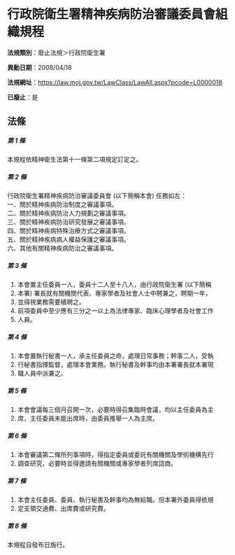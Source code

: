 # 行政院衛生署精神疾病防治審議委員會組織規程

**法規類別**：廢止法規＞行政院衛生署

**異動日期**：2008/04/18  

**法規網址**：https://law.moj.gov.tw/LawClass/LawAll.aspx?pcode=L0000018

**已廢止**：是



## 法條
##### 第 1 條
本規程依精神衛生法第十一條第二項規定訂定之。

##### 第 2 條
行政院衛生署精神疾病防治審議委員會 (以下簡稱本會) 任務如左：  
一、關於精神疾病防治制度之審議事項。  
二、關於精神疾病防治人力規劃之審議事項。  
三、關於精神疾病防治研究發展之審議事項。  
四、關於精神疾病特殊治療方式之審議事項。  
五、關於精神疾病病人權益保護之審議事項。  
六、其他有關精神疾病防治之審議事項。

##### 第 3 條
1. 本會置主任委員一人，委員十二人至十八人，由行政院衛生署 (以下簡稱
1. 本署) 署長就有關機關代表、專家學者及社會人士中聘兼之，聘期一年，
1. 並得視業務需要續聘之。
1. 前項委員中至少應有三分之一以上為法律專家、臨床心理學者及社會工作
1. 人員。

##### 第 4 條
1. 本會置執行秘書一人，承主任委員之命，處理日常事務；幹事二人，受執
1. 行秘書指揮監督，處理本會業務。執行秘書及幹事均由本署署長就本署現
1. 職人員中派兼之。

##### 第 5 條
1. 本會會議每三個月召開一次，必要時得召集臨時會議，均以主任委員為主
1. 席，主任委員未能出席時，由委員推舉一人為主席。

##### 第 6 條
1. 本會審議第二條所列事項時，得指定委員或委託有關機關及學術機構先行
1. 調查研究，必要時並得邀請有關機關或專家學者列席諮商。

##### 第 7 條
1. 本會主任委員、委員、執行秘書及幹事均為無給職。但本署外委員得依規
1. 定支領交通費、出席費或研究費。

##### 第 8 條
本規程自發布日施行。


